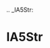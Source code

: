 [//]: # (THE CONTENT BELOW IS GENERATED. DO NOT EDIT.)
.. _IA5Str:

# IA5Str
[//]: # (ADD YOUR NOTES BELOW. THESE WILL BE PICKED EVERY TIME THE DOCS ARE REGENERATED. //end)
